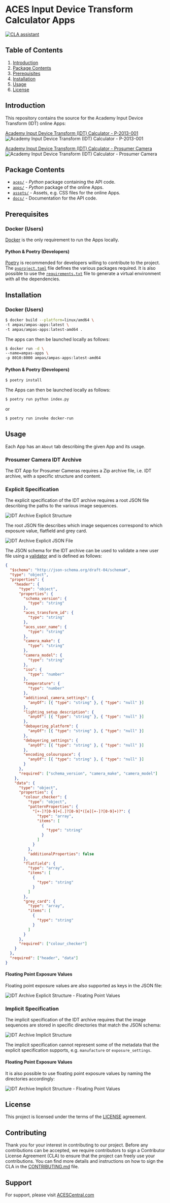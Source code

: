 # ACES Input Device Transform Calculator Apps

[![CLA assistant](https://cla-assistant.io/readme/badge/ampas/idt-calculator)](https://cla-assistant.io/ampas/idt-calculator)

## Table of Contents

1. [Introduction](#introduction)
2. [Package Contents](#package-contents)
3. [Prerequisites](#prerequisites)
4. [Installation](#installation)
5. [Usage](#usage)
6. [License](#license)

## Introduction

This repository contains the source for the Academy Input Device Transform (IDT)
online Apps:

[Academy Input Device Transform (IDT) Calculator - P-2013-001](https://beta.devtools.acescentral.com/apps/idt_calculator_p_2013_001)
![Academy Input Device Transform (IDT) Calculator - P-2013-001](docs/_static/idt_calculator_p_2013_001.png)

[Academy Input Device Transform (IDT) Calculator - Prosumer Camera](https://beta.devtools.acescentral.com/apps/idt_calculator_prosumer_camera)
![Academy Input Device Transform (IDT) Calculator - Prosumer Camera](docs/_static/idt_calculator_prosumer_camera.png)

## Package Contents

- [`aces/`](./aces) - _Python_ package containing the API code.
- [`apps/`](./apps) - _Python_ package of the online Apps.
- [`assets/`](./assets) - Assets, e.g. CSS files for the online Apps.
- [`docs/`](./docs) - Documentation for the API code.

## Prerequisites

### Docker (Users)

[Docker](https://www.docker.com) is the only requirement to run the Apps locally.

#### Python & Poetry (Developers)

[Poetry](https://python-poetry.org) is recommended for developers willing to contribute to the project.
The [`pyproject.toml`](./pyproject.toml) file defines the various packages required.
It is also possible to use the [`requirements.txt`](./requirements.txt) file to generate a virtual environment with all the dependencies.

## Installation

### Docker (Users)

```bash
$ docker build --platform=linux/amd64 \
-t ampas/ampas-apps:latest \
-t ampas/ampas-apps:latest-amd64 .
```

The apps can then be launched locally as follows:

```bash
$ docker run -d \
--name=ampas-apps \
-p 8010:8000 ampas/ampas-apps:latest-amd64
```

#### Python & Poetry (Developers)

```bash
$ poetry install
```

The Apps can then be launched locally as follows:

```bash
$ poetry run python index.py
```

or

```bash
$ poetry run invoke docker-run
```

## Usage

Each App has an `About` tab describing the given App and its usage.

### Prosumer Camera IDT Archive

The IDT App for Prosumer Cameras requires a Zip archive file, i.e. IDT archive, with a specific structure and content.

### Explicit Specification

The explicit specification of the IDT archive requires a root JSON file describing the paths to the various image sequences.

![IDT Archive Explicit Structure](docs/_static/idt_archive_explicit_structure.png)

The root JSON file describes which image sequences correspond to which exposure value, flatfield and grey card.

![IDT Archive Explicit JSON File](docs/_static/idt_archive_explicit_json_file.png)

The JSON schema for the IDT archive can be used to validate a new user file using a [validator](http://www.jsonschemavalidator.net/) and is defined as follows:

```json
{
  "$schema": "http://json-schema.org/draft-04/schema#",
  "type": "object",
  "properties": {
    "header": {
      "type": "object",
      "properties": {
        "schema_version": {
          "type": "string"
        },
        "aces_transform_id": {
          "type": "string"
        },
        "aces_user_name": {
          "type": "string"
        },
        "camera_make": {
          "type": "string"
        },
        "camera_model": {
          "type": "string"
        },
        "iso": {
          "type": "number"
        },
        "temperature": {
          "type": "number"
        },
        "additional_camera_settings": {
          "anyOf": [{ "type": "string" }, { "type": "null" }]
        },
        "lighting_setup_description": {
          "anyOf": [{ "type": "string" }, { "type": "null" }]
        },
        "debayering_platform": {
          "anyOf": [{ "type": "string" }, { "type": "null" }]
        },
        "debayering_settings": {
          "anyOf": [{ "type": "string" }, { "type": "null" }]
        },
        "encoding_colourspace": {
          "anyOf": [{ "type": "string" }, { "type": "null" }]
        }
      },
      "required": ["schema_version", "camera_make", "camera_model"]
    },
    "data": {
      "type": "object",
      "properties": {
        "colour_checker": {
          "type": "object",
          "patternProperties": {
            "[+-]?[0-9]+[.]?[0-9]*([e][+-]?[0-9]+)?": {
              "type": "array",
              "items": [
                {
                  "type": "string"
                }
              ]
            }
          },
          "additionalProperties": false
        },
        "flatfield": {
          "type": "array",
          "items": [
            {
              "type": "string"
            }
          ]
        },
        "grey_card": {
          "type": "array",
          "items": [
            {
              "type": "string"
            }
          ]
        }
      },
      "required": ["colour_checker"]
    }
  },
  "required": ["header", "data"]
}
```

#### Floating Point Exposure Values

Floating point exposure values are also supported as keys in the JSON file:

![IDT Archive Explicit Structure - Floating Point Values](docs/_static/idt_archive_explicit_json_file_floating_point_ev.png)

### Implicit Specification

The implicit specification of the IDT archive requires that the image sequences are stored in specific directories that match the JSON schema:

![IDT Archive Implicit Structure](docs/_static/idt_archive_implicit_structure.png)

The implicit specification cannot represent some of the metadata that the explicit specification supports, e.g. `manufacture` or `exposure_settings`.

#### Floating Point Exposure Values

It is also possible to use floating point exposure values by naming the directories accordingly:

![IDT Archive Implicit Structure - Floating Point Values](docs/_static/idt_archive_implicit_structure_fractional_ev.png)

## License
This project is licensed under the terms of the [LICENSE](./LICENSE.md) agreement.

## Contributing
Thank you for your interest in contributing to our project. Before any contributions can be accepted, we require contributors to sign a Contributor License Agreement (CLA) to ensure that the project can freely use your contributions. You can find more details and instructions on how to sign the CLA in the [CONTRIBUTING.md](./CONTRIBUTING.md) file.

## Support
For support, please visit [ACESCentral.com](https://acescentral.com)



